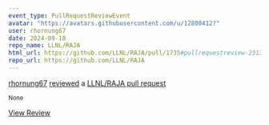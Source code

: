 ```yaml
---
event_type: PullRequestReviewEvent
avatar: "https://avatars.githubusercontent.com/u/12800412?"
user: rhornung67
date: 2024-09-18
repo_name: LLNL/RAJA
html_url: https://github.com/LLNL/RAJA/pull/1735#pullrequestreview-2313778838
repo_url: https://github.com/LLNL/RAJA
---
```


<a href='https://github.com/rhornung67' target='_blank'>rhornung67</a> <a href='https://github.com/LLNL/RAJA/pull/1735#pullrequestreview-2313778838' target='_blank'>reviewed</a> a <a href='https://github.com/LLNL/RAJA/pull/1735' target='_blank'>LLNL/RAJA pull request</a>

<small>None</small>

<a href='https://github.com/LLNL/RAJA/pull/1735#pullrequestreview-2313778838' target='_blank'>View Review</a>